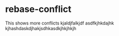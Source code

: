 # rebase-conflict
This shows more  conflicts kjaldjfalkjdf
asdfkjhkdajhk
kjhashdaskdjhakjsdhkasdkjhkjhkjh
